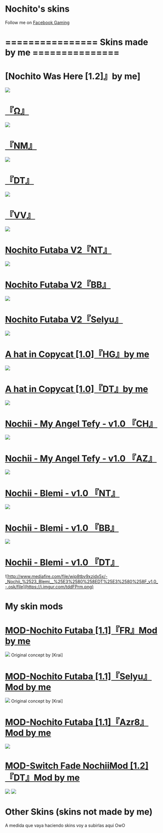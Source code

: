 # Nochito's skins
Follow me on [Facebook Gaming](https://www.facebook.com/SoyNochito)

# ================ Skins made by me ===============

# [Nochito Was Here [1.2]』by me]
![](https://i.imgur.com/MDAbbQO.png)
# [『Ω』](http://www.mediafire.com/file/ez2g6bpybmemm4r/-_Nochito_Was_Here_%25E3%2580%258E%25CE%25A9%25E3%2580%258F_%2523_%255B1.2%255D.osk/file)
![](https://i.imgur.com/qePZqvk.jpg)

# [『NM』](http://www.mediafire.com/file/ojzpeh2gnwqwu8l/-_Nochito_Was_Here_%25E3%2580%258ENM%25E3%2580%258F_%2523_%255B1.2%255D.osk/file)
![](https://i.imgur.com/h1lpjwf.jpg)

# [『DT』](http://www.mediafire.com/file/6cbjnqpwhjlt334/-_Nochito_Was_Here__%25E3%2580%258EDT%25E3%2580%258F_%2523_%255B1.2%255D.osk/file)
![](https://i.imgur.com/GNIduNe.jpg)

# [『VV』](http://www.mediafire.com/file/mj9forj93q3q32a/-_Nochito_Was_Here_%25E3%2580%258EVV%25E3%2580%258F_%2523_%255B1.2%255D.osk/file)
![](https://i.imgur.com/MrMiMgY.jpg)


# [Nochito Futaba V2『NT』](http://www.mediafire.com/file/f4qxjuiufxuveec/-_Nochito_Futaba_v2_%25E3%2580%258ENT%25E3%2580%258F_-.osk/file)
![](https://i.imgur.com/HsVo09A.png)

# [Nochito Futaba V2『BB』](http://www.mediafire.com/file/cksz9m2g65dly3m/-_Nochito_Futaba_v2_%25E3%2580%258EBB%25E3%2580%258F_-.osk/file)
![](https://i.imgur.com/7EUsxZA.png)

# [Nochito Futaba V2『Selyu』](http://www.mediafire.com/file/t5gzhlsgufy0eaq/-_Nochito_Futaba_v2_%25E3%2580%258ESelyu%25E3%2580%258F_-.osk/file)
![](https://i.imgur.com/J832WdL.png)


# [A hat in Copycat [1.0]『HG』by me](http://www.mediafire.com/file/l42j9wwlas54wns/-_Nochii_%2523_A_hat_in_Copycat_%25E3%2580%258EHK%25E3%2580%258F_%2523_%255B1.0%255D.osk/file)
![](https://i.imgur.com/qBB3kJr.png)

# [A hat in Copycat [1.0]『DT』by me](http://www.mediafire.com/file/75m7bpymdec9mh2/-_Nochii_%2523_A_hat_in_Copycat_%25E3%2580%258EDT%25E3%2580%258F_%2523_%255B1.0%255D.osk/file)
![](https://i.imgur.com/RGYE04X.png)


# [Nochii - My Angel Tefy - v1.0 『CH』](http://www.mediafire.com/file/censtevdrec2p3x/-_Nochii_%2523_My_Angel_Tefy_-_v1.0_%25E3%2580%258ECH%25E3%2580%258F_%2523%2523_-.osk/file)
![](https://i.imgur.com/pWRETr3.jpg)

# [Nochii - My Angel Tefy - v1.0 『AZ』](http://www.mediafire.com/file/x0piaprqow871na/-_Nochii_%2523_My_Angel_Tefy_-_v1.0_%25E3%2580%258EAZ%25E3%2580%258F_%2523%2523_-.osk/file)
![](https://i.imgur.com/NrRS90a.jpg)


# [Nochii - Blemi - v1.0 『NT』](http://www.mediafire.com/file/5inr7fr5wxzcnv6/-_Nochii_%2523_Blemi__%25E3%2580%258ENT%25E3%2580%258F_v1.0_-.osk/file)
![](https://i.imgur.com/sZQPwk9.png)

# [Nochii - Blemi - v1.0 『BB』](http://www.mediafire.com/file/qk2crpvd9wpcjn2/-_Nochii_%2523_Blemi__%25E3%2580%258EBB%25E3%2580%258F_v1.0_-.osk/file)
![](https://i.imgur.com/fQ3xsBW.png)

# [Nochii - Blemi - v1.0 『DT』](http://www.mediafire.com/file/wip8tbv9xzidx5x/-_Nochii_%2523_Blemi__%25E3%2580%258EDT%25E3%2580%258F_v1.0_-.osk/file)
![http://www.mediafire.com/file/wip8tbv9xzidx5x/-_Nochii_%2523_Blemi__%25E3%2580%258EDT%25E3%2580%258F_v1.0_-.osk/file](https://i.imgur.com/tddFPrm.png)

# My skin mods

# [MOD-Nochito Futaba [1.1]『FR』Mod by me](https://www.mediafire.com/file/joemd8y4ai7y886/-_Nochito_Futaba_-_v1.1_%25E3%2580%258EFR%25E3%2580%258F_%2523%2523_-.osk/file)
![](https://i.imgur.com/G456gy7.jpg)
Original concept by [Krai]

# [MOD-Nochito Futaba [1.1]『Selyu』Mod by me](https://www.mediafire.com/file/mj568igeyr0hfhf/-_Nochito_Futaba_-_v1.1_%25E3%2580%258ESelyu%25E3%2580%258F_%2523%2523_-.osk/file)
![](https://i.imgur.com/KFgNCL4.jpg)
Original concept by [Krai]

# [MOD-Nochito Futaba [1.1]『Azr8』Mod by me](https://www.mediafire.com/file/w1kasrvnnogmh2q/-_Nochito_Futaba_-_v1.1_%25E3%2580%258EAzr8%25E3%2580%258F_%2523%2523_-.osk/file)
![](https://i.imgur.com/qk9Kz8B.jpg)

# [MOD-Switch Fade NochiiMod [1.2]『DT』Mod by me](https://www.mediafire.com/file/t07xqwoitfwdf35/-_%2523_Switch_Fade_%257B1.2%257D_%25E3%2580%258EDT%25E3%2580%258F_%2523_%2528Nochii-Mod%2529_-.osk/file)
![](https://i.imgur.com/64QpWAd.png)
![](https://i.imgur.com/ukcioX0.png)

# Other Skins (skins not made by me)

A medida que vaya haciendo skins voy a subirlas aqui OwO


